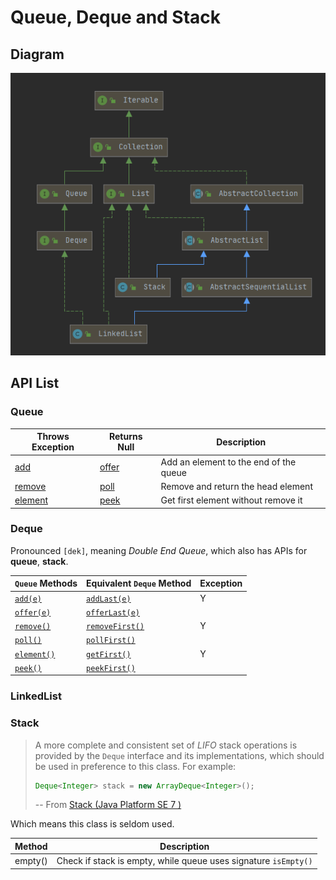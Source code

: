 # Queue, Deque and Stack

## Diagram

![1605518220464](./images/Queue-Deque-Stack/1605518220464.png "Fig. Class Diagram")

## API List

### Queue

| Throws Exception   | Returns Null   | Description                            |
| ------------------ | -------------- | -------------------------------------- |
| [add][add]         | [offer][offer] | Add an element to the end of the queue |
| [remove][remove]   | [poll][poll]   | Remove and return the head element     |
| [element][element] | [peek][peek]   | Get first element without remove it    |

### Deque

Pronounced `[dek]`, meaning _Double End Queue_, which also has APIs for **queue**, **stack**.

| `Queue` Methods        | Equivalent `Deque` Method      | Exception |
| ---------------------- | ------------------------------ | --------- |
| [`add(e)`][add]        | [`addLast(e)`][addLast]        | Y         |
| [`offer(e)`][offer]    | [`offerLast(e)`][offerLast]    |
| [`remove()`][remove]   | [`removeFirst()`][removeFirst] | Y         |
| [`poll()`][poll]       | [`pollFirst()`][pollFirst]     |
| [`element()`][element] | [`getFirst()`][getFirst]       | Y         |
| [`peek()`][peek]       | [`peekFirst()`][peekFirst]     |

### LinkedList

### Stack

> A more complete and consistent set of _LIFO_ stack operations is provided by the `Deque` interface
> and its implementations, which should be used in preference to this class. For example:
>
> ```java
> Deque<Integer> stack = new ArrayDeque<Integer>();
> ```
>
> -- From [Stack (Java Platform SE 7 )](https://docs.oracle.com/javase/7/docs/api/java/util/Stack.html)

Which means this class is seldom used.

Method| Description
-- |--
empty() | Check if stack is empty, while queue uses signature `isEmpty()`



[add]: https://docs.oracle.com/javase/7/docs/api/java/util/Queue.html#add(E)
[offer]: https://docs.oracle.com/javase/7/docs/api/java/util/Queue.html#offer(E)
[remove]: https://docs.oracle.com/javase/7/docs/api/java/util/Queue.html#remove()
[poll]: https://docs.oracle.com/javase/7/docs/api/java/util/Queue.html#poll()
[element]: https://docs.oracle.com/javase/7/docs/api/java/util/Queue.html#element()
[peek]: https://docs.oracle.com/javase/7/docs/api/java/util/Queue.html#peek()

[addLast]: https://docs.oracle.com/javase/7/docs/api/java/util/Deque.html#addLast(E)
[offerLast]: https://docs.oracle.com/javase/7/docs/api/java/util/Deque.html#offerLast(E)
[removeFirst]: https://docs.oracle.com/javase/7/docs/api/java/util/Deque.html#removeFirst()
[pollFirst]: https://docs.oracle.com/javase/7/docs/api/java/util/Deque.html#pollFirst()
[getFirst]: https://docs.oracle.com/javase/7/docs/api/java/util/Deque.html#getFirst()
[dequePeek]: https://docs.oracle.com/javase/7/docs/api/java/util/Deque.html#peek()
[peekFirst]: https://docs.oracle.com/javase/7/docs/api/java/util/Deque.html#peekFirst()
